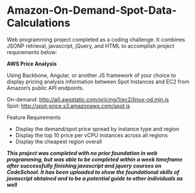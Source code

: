 # Amazon-On-Demand-Spot-Data-Calculations

Web programming project completed as a coding challenge. It combines JSONP retrieval, javascript, jQuery, and HTML to accomplish project requirements below:

  <b>AWS Price Analysis</b>
  <p>
  Using Backbone, Angular, or another JS framework of your choice to display pricing analysis information between Spot Instances   and EC2 from Amazon’s public API endpoints.
  
  On-demand: http://a0.awsstatic.com/pricing/1/ec2/linux-od.min.js<br>
  Spot: http://spot-price.s3.amazonaws.com/spot.js
  
  Feature Requirements
  <ul>
  <li>
  Display the  demand/spot price spread by instance type and region</li>
  <li>Display the top 10 price per vCPU instances across all regions</li>
  <li>Display the cheapest region overall</li></ul> </p>


***This project was completed with no prior foundation in web programming, but was able to be completed within a week timeframe after successfully finishing javascript and jquery courses on CodeSchool. It has been uploaded to show the foundational skills of javascript obtained and to be a potential guide to other individuals as well***
